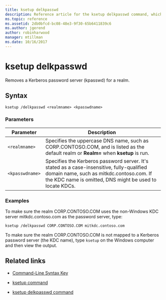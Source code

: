 ```yaml
---
title: ksetup delkpasswd
description: Reference article for the ksetup delkpasswd command, which removes a Kerberos password server (kpasswd) for a realm.
ms.topic: reference
ms.assetid: 2db0bfcd-bc08-48e3-9f30-65b6411839c6
ms.author: jgerend
author: robinharwood
manager: mtillman
ms.date: 10/16/2017
---
```


# ksetup delkpasswd



Removes a Kerberos password server (kpasswd) for a realm.

## Syntax

```
ksetup /delkpasswd <realmname> <kpasswdname>
```

### Parameters

| Parameter | Description |
| --------- | ----------- |
| `<realmname>` |  Specifies the uppercase DNS name, such as CORP.CONTOSO.COM, and is listed as the default realm or **Realm=** when **ksetup** is run. |
| `<kpasswdname>` | Specifies the Kerberos password server. It's stated as a case-insensitive, fully-qualified domain name, such as mitkdc.contoso.com. If the KDC name is omitted, DNS might be used to locate KDCs. |

### Examples

To make sure the realm CORP.CONTOSO.COM uses the non-Windows KDC server mitkdc.contoso.com as the password server, type:

```
ksetup /delkpasswd CORP.CONTOSO.COM mitkdc.contoso.com
```

To make sure the realm CORP.CONTOSO.COM is not mapped to a Kerberos password server (the KDC name), type `ksetup` on the Windows computer and then view the output.

## Related links

- [Command-Line Syntax Key](command-line-syntax-key.md)

- [ksetup command](ksetup.md)

- [ksetup delkpasswd command](ksetup-delkpasswd.md)
